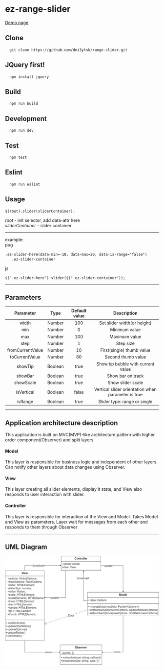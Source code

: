 # ez-range-slider

[Demo page](https://dmi3ytsk.github.io/range-slider/public/)
 
## Clone
```
  git clone https://github.com/dmi3ytsk/range-slider.git
```
## JQuery first!
```
  npm install jquery
```
## Build
```
  npm run build
```
## Development
```
  npm run dev
```
## Test
```
  npm test
```
## Eslint
```
  npm run eslint
```

## Usage
```
$(root).slider(sliderContainer);
```
<i>root</i> - init selector, add data-attr here<br>
<i>sliderContainer</i> - slider container
 
---
example:<br>
pug 
```
.ez-slider-here(data-min=-10, data-max=20, data-is-range="false")
   .ez-slider-container
```
js
```
$(".ez-slider-here").slider($(".ez-slider-container"));
```
---
## Parameters

| Parameter | Type | Default value | Description |
|:------:|:----:|:-------------:|:-------------:|
|width|Number|100|Set slider width(or height)|
|min|Number|0|Minimum value|
|max|Number|100|Maximum value|
|step|Number|1|Step size|
|fromCurrentValue|Number|10|First(single) thumb value|
|toCurrentValue|Number|80|Second thumb value|
|showTip|Boolean|true|Show tip bubble with current value|
|showBar|Boolean|true|Show bar on track|
|showScale|Boolean|true|Show slider scale|
|isVertical|Boolean|false|Vertical slider orientation when parameter is true|
|isRange|Boolean|true|Slider type: range or single|

---
## Application architecture description
This application is built on MVC(MVP)-like architecture pattern with higher order component(Observer) and split layers.

 #### Model
 This layer is responsible for business logic and independent of other layers. Сan notify other layers about data changes using Observer.

 #### View
 This layer creating all slider elements, display it state, and View also responds to user interaction with slider.
 
 #### Controller
  This layer is responsible for interaction of the View and Model. Takes Model and View as parameters. Layer wait for messages from each other and responds to them through Observer

---
## UML Diagram
  ![UML Diagram](https://github.com/dmi3ytsk/range-slider/blob/main/img/uml-diagram.jpg)
